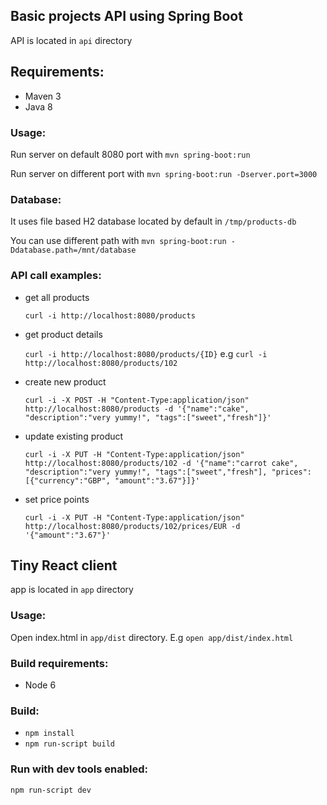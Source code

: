 ## Basic projects API using Spring Boot
API is located in `api` directory

## Requirements:
* Maven 3
* Java 8

### Usage:
Run server on default 8080 port with `mvn spring-boot:run`

Run server on different port with `mvn spring-boot:run -Dserver.port=3000`

### Database:
It uses file based H2 database located by default in `/tmp/products-db`

You can use different path with `mvn spring-boot:run -Ddatabase.path=/mnt/database`

### API call examples:
* get all products

  `curl -i http://localhost:8080/products`
* get product details

  `curl -i http://localhost:8080/products/{ID}` e.g `curl -i http://localhost:8080/products/102`
* create new product

  `curl -i -X POST -H "Content-Type:application/json" http://localhost:8080/products -d '{"name":"cake", "description":"very yummy!", "tags":["sweet","fresh"]}'`
* update existing product

  `curl -i -X PUT -H "Content-Type:application/json" http://localhost:8080/products/102 -d '{"name":"carrot cake", "description":"very yummy!", "tags":["sweet","fresh"], "prices":[{"currency":"GBP", "amount":"3.67"}]}'`
* set price points

  `curl -i -X PUT -H "Content-Type:application/json" http://localhost:8080/products/102/prices/EUR -d '{"amount":"3.67"}'`

## Tiny React client
app is located in `app` directory

### Usage:
Open index.html in `app/dist` directory. E.g `open app/dist/index.html`

### Build requirements:
* Node 6

### Build:
* `npm install`
* `npm run-script build`

### Run with dev tools enabled:
`npm run-script dev`